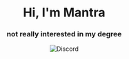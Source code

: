 <h1 align="center">Hi, I'm Mantra</h1>
<h3 align="center">not really interested in my degree</h3>

<p align="center">
  <a>
    <img align="center" src="https://discord.c99.nl/widget/theme-2/610432757113421834.png" alt="Discord" />
</p>
